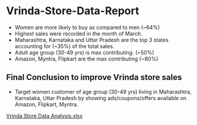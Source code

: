 # Vrinda-Store-Data-Report

- Women are more likely to buy as compared to men (~64%)
- Highest sales were recorded in the month of March.
- Maharashtra, Karnataka and Uttar Pradesh are the top 3 states accounting for (~35%) of the total sales.
- Adult age group (30-49 yrs) is max contributing. (~50%)
- Amazon, Myntra, Flipkart are the max contributing (~80%)

## Final Conclusion to improve Vrinda store sales

- Target women customer of age group (30-49 yrs) living in Maharashtra, Karnataka, Uttar Pradesh by showing ads/coupons/offers available on Amazon, Flipkart, Myntra.

[Vrinda Store Data Analysis.xlsx](https://github.com/itspika/Vrinda-Store-Data-Report/files/12172406/Vrinda.Store.Data.Analysis.xlsx)
